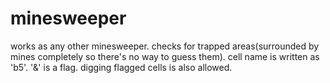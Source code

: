# minesweeper
works as any other minesweeper. checks for trapped areas(surrounded by mines completely so there's no way to guess them).
cell name is written as 'b5'.
'&' is a flag.
digging flagged cells is also allowed. 
